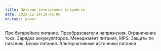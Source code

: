 ```yaml
---
title: Питание электронных устройств
date: 2022-12-14T20:42:00
no-tags: power
---
```


Про батарейное питание. Преобразователи напряжения. Ограничение тока. Зарядка аккумуляторов. Менеджмент питания, MPS. Защиты по питанию. Блоки питания. Альтернативные источники питания
